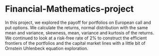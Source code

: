 # Financial-Mathematics-project
In this project, we explored the payoff for portfolios on European call and put options. We calculate the returns, normal distribution with the same mean and variance, skewness, mean, variance and kurtosis of the returns. We continued to look at a risk-free rate of 2% to construct the efficient frontiers of the portfolios and the capital market lines with a little bit of Ornstein Uhlenbeck equation exploration.
